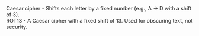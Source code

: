 Caesar cipher - Shifts each letter by a fixed number (e.g., A → D with a shift of 3).<br/>
ROT13 - A Caesar cipher with a fixed shift of 13. Used for obscuring text, not security.
